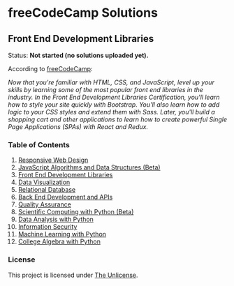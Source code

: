 # freeCodeCamp Solutions
## Front End Development Libraries
Status: <strong>Not started (no solutions uploaded yet).</strong>

According to [freeCodeCamp](https://www.freecodecamp.org/learn/front-end-development-libraries/):

*Now that you're familiar with HTML, CSS, and JavaScript, level up your skills by learning some of the most popular front end libraries in the industry. In the Front End Development Libraries Certification, you'll learn how to style your site quickly with Bootstrap. You'll also learn how to add logic to your CSS styles and extend them with Sass. Later, you'll build a shopping cart and other applications to learn how to create powerful Single Page Applications (SPAs) with React and Redux.*

### Table of Contents
1. [Responsive Web Design](/responsive-web-design)
2. [JavaScript Algorithms and Data Structures (Beta)](/javascript-algorithms-and-data-structures-v8)
3. [Front End Development Libraries](/front-end-development-libraries)
4. [Data Visualization](/data-visualization)
5. [Relational Database](/relational-database)
6. [Back End Development and APIs](/back-end-development-and-apis)
7. [Quality Assurance](/quality-assurance)
8. [Scientific Computing with Python (Beta)](/scientific-computing-with-python)
9. [Data Analysis with Python](/data-analysis-with-python)
10. [Information Security](/information-security)
11. [Machine Learning with Python](/machine-learning-with-python)
12. [College Algebra with Python](/college-algebra-with-python)

### License
This project is licensed under [The Unlicense](/LICENSE).
